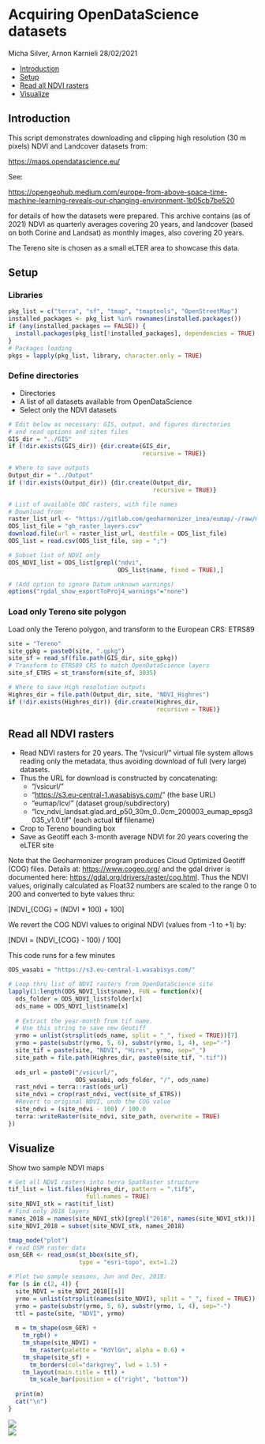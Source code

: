 Acquiring OpenDataScience datasets
================
Micha Silver, Arnon Karnieli
28/02/2021

  - [Introduction](#introduction)
  - [Setup](#setup)
  - [Read all NDVI rasters](#read-all-ndvi-rasters)
  - [Visualize](#visualize)

## Introduction

This script demonstrates downloading and clipping high resolution (30 m
pixels) NDVI and Landcover datasets from:

<https://maps.opendatascience.eu/>

See:

<https://opengeohub.medium.com/europe-from-above-space-time-machine-learning-reveals-our-changing-environment-1b05cb7be520>

for details of how the datasets were prepared. This archive contains (as
of 2021) NDVI as quarterly averages covering 20 years, and landcover
(based on both Corine and Landsat) as monthly images, also covering 20
years.

The Tereno site is chosen as a small eLTER area to showcase this data.

## Setup

### Libraries

``` r
pkg_list = c("terra", "sf", "tmap", "tmaptools", "OpenStreetMap")
installed_packages <- pkg_list %in% rownames(installed.packages())
if (any(installed_packages == FALSE)) {
  install.packages(pkg_list[!installed_packages], dependencies = TRUE)
}
# Packages loading
pkgs = lapply(pkg_list, library, character.only = TRUE)
```

### Define directories

  - Directories
  - A list of all datasets available from OpenDataScience
  - Select only the NDVI datasets

<!-- end list -->

``` r
# Edit below as necessary: GIS, output, and figures directories
# and read options and sites files
GIS_dir = "../GIS"
if (!dir.exists(GIS_dir)) {dir.create(GIS_dir,
                                      recursive = TRUE)}

# Where to save outputs
Output_dir = "../Output"
if (!dir.exists(Output_dir)) {dir.create(Output_dir,
                                         recursive = TRUE)}

# List of available ODC rasters, with file names
# Download from: 
raster_list_url <- "https://gitlab.com/geoharmonizer_inea/eumap/-/raw/master/gh_raster_layers.csv?inline=false"
ODS_list_file = "gh_raster_layers.csv"
download.file(url = raster_list_url, destfile = ODS_list_file)
ODS_list = read.csv(ODS_list_file, sep = ";")

# Subset list of NDVI only
ODS_NDVI_list = ODS_list[grepl("ndvi",
                               ODS_list$name, fixed = TRUE),]

# (Add option to ignore Datum unknown warnings)
options("rgdal_show_exportToProj4_warnings"="none")
```

### Load only Tereno site polygon

Load only the Tereno polygon, and transform to the European CRS: ETRS89

``` r
site = "Tereno"
site_gpkg = paste0(site, ".gpkg")
site_sf = read_sf(file.path(GIS_dir, site_gpkg))
# Transform to ETRS89 CRS to match OpenDataScience layers
site_sf_ETRS = st_transform(site_sf, 3035)

# Where to save High resolution outputs
Highres_dir = file.path(Output_dir, site, "NDVI_Highres")
if (!dir.exists(Highres_dir)) {dir.create(Highres_dir,
                                          recursive = TRUE)}
```

## Read all NDVI rasters

  - Read NDVI rasters for 20 years. The “/vsicurl/” virtual file system
    allows reading only the metadata, thus avoiding download of full
    (very large) datasets.
  - Thus the URL for download is constructed by concatenating:
      - “/vsicurl/”
      - “<https://s3.eu-central-1.wasabisys.com/>” (the base URL)
      - “eumap/lcv/” (dataset group/subdirectory)
      - “lcv\_ndvi\_landsat.glad.ard\_p50\_30m\_0..0cm\_200003\_eumap\_epsg3035\_v1.0.tif”
        (each actual **tif** filename)
  - Crop to Tereno bounding box
  - Save as Geotiff each 3-month average NDVI for 20 years covering the
    eLTER site

Note that the Geoharmonizer program produces Cloud Optimized Geotiff
(COG) files. Details at: <https://www.cogeo.org/> and the gdal driver is
documented here: <https://gdal.org/drivers/raster/cog.html>. Thus the
NDVI values, originally calculated as Float32 numbers are scaled to the
range 0 to 200 and converted to byte values thru:

\[NDVI_{COG} = (NDVI * 100) + 100\]

We revert the COG NDVI values to original NDVI (values from -1 to +1)
by:

\[NDVI = (NDVI_{COG} - 100) / 100\]

This code runs for a few minutes

``` r
ODS_wasabi = "https://s3.eu-central-1.wasabisys.com/"

# Loop thru list of NDVI rasters from OpenDataScience site
lapply(1:length(ODS_NDVI_list$name), FUN = function(x){
  ods_folder = ODS_NDVI_list$folder[x]
  ods_name = ODS_NDVI_list$name[x]
  
  # Extract the year-month from tif name.
  # Use this string to save new Geotiff
  yrmo = unlist(strsplit(ods_name, split = "_", fixed = TRUE))[7]
  yrmo = paste(substr(yrmo, 5, 6), substr(yrmo, 1, 4), sep="-")
  site_tif = paste(site, "NDVI", "Hires", yrmo, sep="_")
  site_path = file.path(Highres_dir, paste0(site_tif, ".tif"))
  
  ods_url = paste0("/vsicurl/",
                   ODS_wasabi, ods_folder, "/", ods_name)
  rast_ndvi = terra::rast(ods_url)
  site_ndvi = crop(rast_ndvi, vect(site_sf_ETRS))
  #Revert to original NDVI, undo the COG value
  site_ndvi = (site_ndvi - 100) / 100.0
  terra::writeRaster(site_ndvi, site_path, overwrite = TRUE)
})
```

## Visualize

Show two sample NDVI maps

``` r
# Get all NDVI rasters into terra SpatRaster structure
tif_list = list.files(Highres_dir, pattern = ".tif$",
                      full.names = TRUE)
site_NDVI_stk = rast(tif_list)
# Find only 2018 layers
names_2018 = names(site_NDVI_stk)[grepl("2018", names(site_NDVI_stk))]
site_NDVI_2018 = subset(site_NDVI_stk, names_2018)

tmap_mode("plot")
# read OSM raster data
osm_GER <- read_osm(st_bbox(site_sf),
                    type = "esri-topo", ext=1.2)

# Plot two sample seasons, Jun and Dec, 2018:
for (s in c(2, 4)) {
  site_NDVI = site_NDVI_2018[[s]]
  yrmo = unlist(strsplit(names(site_NDVI), split = "_", fixed = TRUE))[7]
  yrmo = paste(substr(yrmo, 5, 6), substr(yrmo, 1, 4), sep="-")
  ttl = paste(site, "NDVI", yrmo)
  
  m = tm_shape(osm_GER) +
    tm_rgb() +
    tm_shape(site_NDVI) +
      tm_raster(palette = "RdYlGn", alpha = 0.6) +
    tm_shape(site_sf) +
      tm_borders(col="darkgrey", lwd = 1.5) +
    tm_layout(main.title = ttl) +
      tm_scale_bar(position = c("right", "bottom"))
  
  print(m)
  cat("\n")
}
```

<img src="download_ODS_files/figure-gfm/visualization-1.png" style="display: block; margin: auto;" />
<img src="download_ODS_files/figure-gfm/visualization-2.png" style="display: block; margin: auto;" />
